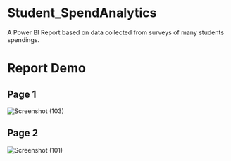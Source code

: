 # Student_SpendAnalytics
A Power BI Report based on data collected from surveys of many students spendings.

# Report Demo
## Page 1
![Screenshot (103)](https://user-images.githubusercontent.com/70212207/175524105-eac18cf8-6b4c-4a2d-abe4-eb835d2e2d3f.png)
## Page 2
![Screenshot (101)](https://user-images.githubusercontent.com/70212207/175524112-8c807643-fc07-4e17-906b-6c5a40386588.png)
